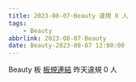 ```yaml
---
title: 2023-08-07-Beauty 違規 0 人
tags:
    - Beauty
abbrlink: 2023-08-07-Beauty
date: Beauty-2023-08-07 12:00:00
---
```

Beauty 板 [板規連結](https://www.ptt.cc/bbs/Beauty/M.1630069980.A.84B.html)
昨天違規 0 人
